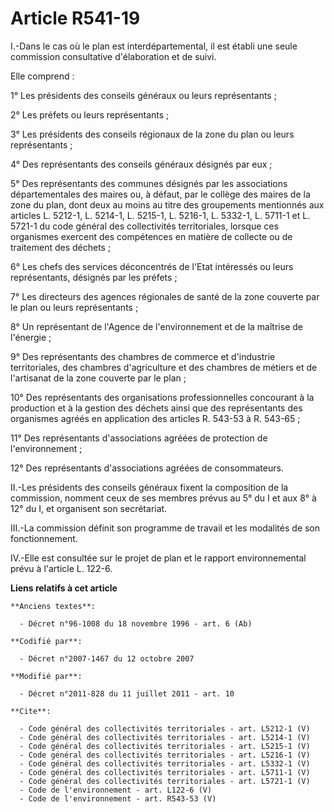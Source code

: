 # Article R541-19

I.-Dans le cas où le plan est interdépartemental, il est établi une seule commission consultative d'élaboration et de suivi. 

Elle comprend : 

1° Les présidents des conseils généraux ou leurs représentants ; 

2° Les préfets ou leurs représentants ; 

3° Les présidents des conseils régionaux de la zone du plan ou leurs représentants ; 

4° Des représentants des conseils généraux désignés par eux ; 

5° Des représentants des communes désignés par les associations départementales des maires ou, à défaut, par le collège des
maires de la zone du plan, dont deux au moins au titre des groupements mentionnés aux articles L. 5212-1, L. 5214-1, L.
5215-1, L. 5216-1, L. 5332-1, L. 5711-1 et L. 5721-1 du code général des collectivités territoriales, lorsque ces organismes
exercent des compétences en matière de collecte ou de traitement des déchets ; 

6° Les chefs des services déconcentrés de l'Etat intéressés ou leurs représentants, désignés par les préfets ; 

7° Les directeurs des agences régionales de santé de la zone couverte par le plan ou leurs représentants ; 

8° Un représentant de l'Agence de l'environnement et de la maîtrise de l'énergie ; 

9° Des représentants des chambres de commerce et d'industrie territoriales, des chambres d'agriculture et des chambres de
métiers et de l'artisanat de la zone couverte par le plan ; 

10° Des représentants des organisations professionnelles concourant à la production et à la gestion des déchets ainsi que des
représentants des organismes agréés en application des articles R. 543-53 à R. 543-65 ; 

11° Des représentants d'associations agréées de protection de l'environnement ; 

12° Des représentants d'associations agréées de consommateurs. 

II.-Les présidents des conseils généraux fixent la composition de la commission, nomment ceux de ses membres prévus au 5° du
I et aux 8° à 12° du I, et organisent son secrétariat. 

III.-La commission définit son programme de travail et les modalités de son fonctionnement. 

IV.-Elle est consultée sur le projet de plan et le rapport environnemental prévu à l'article L. 122-6.

**Liens relatifs à cet article**

	**Anciens textes**:

	  - Décret n°96-1008 du 18 novembre 1996 - art. 6 (Ab)

	**Codifié par**:

	  - Décret n°2007-1467 du 12 octobre 2007

	**Modifié par**:

	  - Décret n°2011-828 du 11 juillet 2011 - art. 10

	**Cite**:

	  - Code général des collectivités territoriales - art. L5212-1 (V)
	  - Code général des collectivités territoriales - art. L5214-1 (V)
	  - Code général des collectivités territoriales - art. L5215-1 (V)
	  - Code général des collectivités territoriales - art. L5216-1 (V)
	  - Code général des collectivités territoriales - art. L5332-1 (V)
	  - Code général des collectivités territoriales - art. L5711-1 (V)
	  - Code général des collectivités territoriales - art. L5721-1 (V)
	  - Code de l'environnement - art. L122-6 (V)
	  - Code de l'environnement - art. R543-53 (V)

